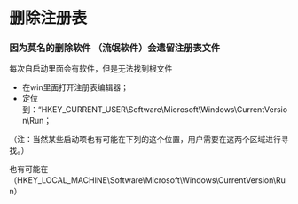 # 删除注册表

### 因为莫名的删除软件 （流氓软件）会遗留注册表文件 
每次自启动里面会有软件，但是无法找到根文件
- 在win里面打开注册表编辑器；
-  定位到：“HKEY_CURRENT_USER\Software\Microsoft\Windows\CurrentVersion\Run；

 （注：当然某些启动项也有可能在下列的这个位置，用户需要在这两个区域进行寻找。）

也有可能在（HKEY_LOCAL_MACHINE\Software\Microsoft\Windows\CurrentVersion\Run）

　　
